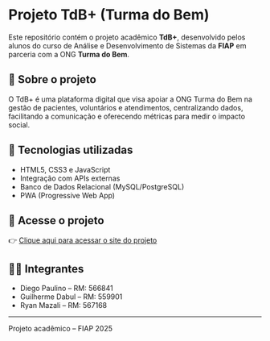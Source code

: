 # Projeto TdB+ (Turma do Bem)

Este repositório contém o projeto acadêmico **TdB+**, desenvolvido pelos alunos do curso de Análise e Desenvolvimento de Sistemas da **FIAP** em parceria com a ONG **Turma do Bem**.

## 📌 Sobre o projeto
O TdB+ é uma plataforma digital que visa apoiar a ONG Turma do Bem na gestão de pacientes, voluntários e atendimentos, centralizando dados, facilitando a comunicação e oferecendo métricas para medir o impacto social.

## 🚀 Tecnologias utilizadas
- HTML5, CSS3 e JavaScript
- Integração com APIs externas
- Banco de Dados Relacional (MySQL/PostgreSQL)
- PWA (Progressive Web App)

## 🔗 Acesse o projeto
👉 [Clique aqui para acessar o site do projeto](https://github.com/ryanmazali/TdBPlus.git)

## 👨‍💻 Integrantes
- Diego Paulino – RM: 566841  
- Guilherme Dabul – RM: 559901  
- Ryan Mazali – RM: 567168  

---
Projeto acadêmico – FIAP 2025
